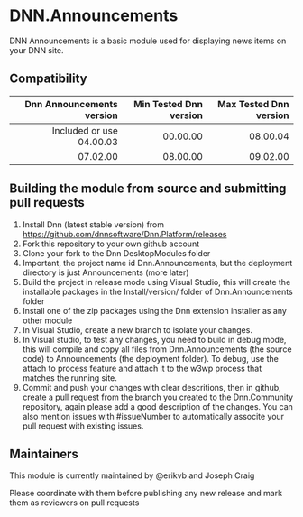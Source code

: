 # DNN.Announcements
DNN Announcements is a basic module used for displaying news items on your DNN site.

## Compatibility
| Dnn Announcements version | Min Tested Dnn version | Max Tested Dnn version |
| -------------------------:| ----------------------:| ----------------------:|
|  Included or use 04.00.03 |               00.00.00 |               08.00.04 |
|                  07.02.00 |               08.00.00 |               09.02.00 |

## Building the module from source and submitting pull requests
1. Install Dnn (latest stable version) from https://github.com/dnnsoftware/Dnn.Platform/releases
2. Fork this repository to your own github account
3. Clone your fork to the Dnn DesktopModules folder
4. Important, the project name id Dnn.Announcements, but the deployment directory is just Announcements (more later)
5. Build the project in release mode using Visual Studio, this will create the installable packages in the Install/version/ folder of Dnn.Announcements folder
6. Install one of the zip packages using the Dnn extension installer as any other module
7. In Visual Studio, create a new branch to isolate your changes.
8. In Visual studio, to test any changes, you need to build in debug mode, this will compile and copy all files from Dnn.Announcements (the source code) to Announcements (the deployment folder). To debug, use the attach to process feature and attach it to the w3wp process that matches the running site.
9. Commit and push your changes with clear descritions, then in github, create a pull request from the branch you created to the Dnn.Community repository, again please add a good description of the changes. You can also mention issues with #issueNumber to automatically associte your pull request with existing issues.

## Maintainers
This module is currently maintained by @erikvb and Joseph Craig

Please coordinate with them before publishing any new release and mark them as reviewers on pull requests
